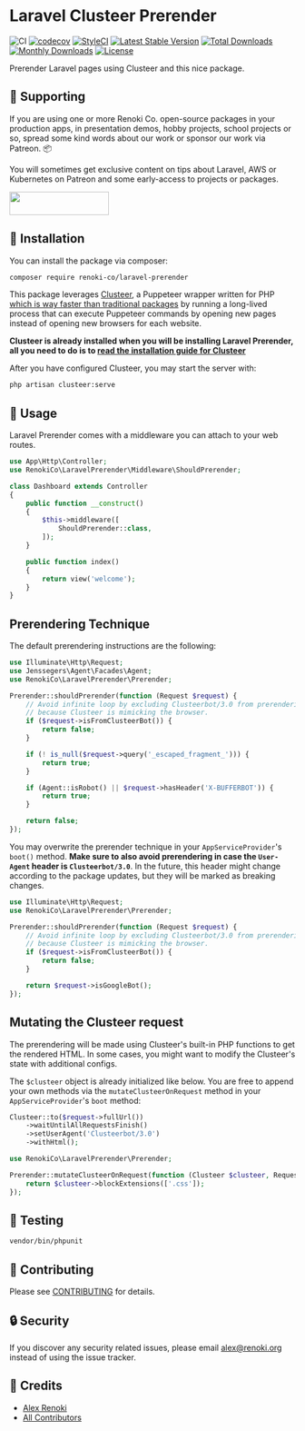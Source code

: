 Laravel Clusteer Prerender
==========================

![CI](https://github.com/renoki-co/laravel-prerender/workflows/CI/badge.svg?branch=master)
[![codecov](https://codecov.io/gh/renoki-co/laravel-prerender/branch/master/graph/badge.svg)](https://codecov.io/gh/renoki-co/laravel-prerender/branch/master)
[![StyleCI](https://github.styleci.io/repos/405476853/shield?branch=master)](https://github.styleci.io/repos/405476853)
[![Latest Stable Version](https://poser.pugx.org/renoki-co/laravel-prerender/v/stable)](https://packagist.org/packages/renoki-co/laravel-prerender)
[![Total Downloads](https://poser.pugx.org/renoki-co/laravel-prerender/downloads)](https://packagist.org/packages/renoki-co/laravel-prerender)
[![Monthly Downloads](https://poser.pugx.org/renoki-co/laravel-prerender/d/monthly)](https://packagist.org/packages/renoki-co/laravel-prerender)
[![License](https://poser.pugx.org/renoki-co/laravel-prerender/license)](https://packagist.org/packages/renoki-co/laravel-prerender)

Prerender Laravel pages using Clusteer and this nice package.

## 🤝 Supporting

If you are using one or more Renoki Co. open-source packages in your production apps, in presentation demos, hobby projects, school projects or so, spread some kind words about our work or sponsor our work via Patreon. 📦

You will sometimes get exclusive content on tips about Laravel, AWS or Kubernetes on Patreon and some early-access to projects or packages.

[<img src="https://c5.patreon.com/external/logo/become_a_patron_button.png" height="41" width="175" />](https://www.patreon.com/bePatron?u=10965171)

## 🚀 Installation

You can install the package via composer:

```bash
composer require renoki-co/laravel-prerender
```

This package leverages [Clusteer](https://github.com/renoki-co/clusteer), a Puppeteer wrapper written for PHP [which is way faster than traditional packages](https://clusteer.renoki.org/getting-started/benchmarks) by running a long-lived process that can execute Puppeteer commands by opening new pages instead of opening new browsers for each website.

**Clusteer is already installed when you will be installing Laravel Prerender, all you need to do is to [read the installation guide for Clusteer](https://clusteer.renoki.org/getting-started/installation)**

After you have configured Clusteer, you may start the server with:

```bash
php artisan clusteer:serve
```

## 🙌 Usage

Laravel Prerender comes with a middleware you can attach to your web routes.

```php
use App\Http\Controller;
use RenokiCo\LaravelPrerender\Middleware\ShouldPrerender;

class Dashboard extends Controller
{
    public function __construct()
    {
        $this->middleware([
            ShouldPrerender::class,
        ]);
    }

    public function index()
    {
        return view('welcome');
    }
}
```

## Prerendering Technique

The default prerendering instructions are the following:

```php
use Illuminate\Http\Request;
use Jenssegers\Agent\Facades\Agent;
use RenokiCo\LaravelPrerender\Prerender;

Prerender::shouldPrerender(function (Request $request) {
    // Avoid infinite loop by excluding Clusteerbot/3.0 from prerendering,
    // because Clusteer is mimicking the browser.
    if ($request->isFromClusteerBot()) {
        return false;
    }

    if (! is_null($request->query('_escaped_fragment_'))) {
        return true;
    }

    if (Agent::isRobot() || $request->hasHeader('X-BUFFERBOT')) {
        return true;
    }

    return false;
});
```

You may overwrite the prerender technique in your `AppServiceProvider`'s `boot()` method. **Make sure to also avoid prerendering in case the `User-Agent` header is `Clusteerbot/3.0`**. In the future, this header might change according to the package updates, but they will be marked as breaking changes.

```php
use Illuminate\Http\Request;
use RenokiCo\LaravelPrerender\Prerender;

Prerender::shouldPrerender(function (Request $request) {
    // Avoid infinite loop by excluding Clusteerbot/3.0 from prerendering,
    // because Clusteer is mimicking the browser.
    if ($request->isFromClusteerBot()) {
        return false;
    }

    return $request->isGoogleBot();
});
```

## Mutating the Clusteer request

The prerendering will be made using Clusteer's built-in PHP functions to get the rendered HTML. In some cases, you might want to modify the Clusteer's state with additional configs.

The `$clusteer` object is already initialized like below. You are free to append your own methods via the `mutateClusteerOnRequest` method in your `AppServiceProvider`'s `boot` method:

```php
Clusteer::to($request->fullUrl())
    ->waitUntilAllRequestsFinish()
    ->setUserAgent('Clusteerbot/3.0')
    ->withHtml();
```

```php
use RenokiCo\LaravelPrerender\Prerender;

Prerender::mutateClusteerOnRequest(function (Clusteer $clusteer, Request $request) {
    return $clusteer->blockExtensions(['.css']);
});
```

## 🐛 Testing

``` bash
vendor/bin/phpunit
```

## 🤝 Contributing

Please see [CONTRIBUTING](CONTRIBUTING.md) for details.

## 🔒  Security

If you discover any security related issues, please email alex@renoki.org instead of using the issue tracker.

## 🎉 Credits

- [Alex Renoki](https://github.com/rennokki)
- [All Contributors](../../contributors)

